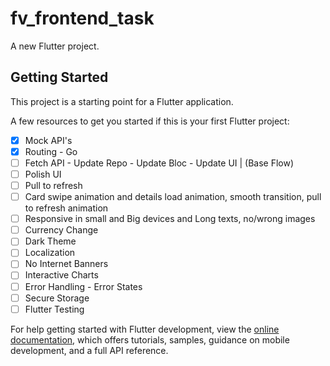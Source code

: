# fv_frontend_task

A new Flutter project.

## Getting Started

This project is a starting point for a Flutter application.

A few resources to get you started if this is your first Flutter project:

- [x] Mock API's
- [x] Routing - Go
- [ ] Fetch API - Update Repo - Update Bloc - Update UI | (Base Flow)
- [ ] Polish UI
- [ ] Pull to refresh
- [ ] Card swipe animation and details load animation, smooth transition, pull to refresh animation
- [ ] Responsive in small and Big devices and Long texts, no/wrong images
- [ ] Currency Change
- [ ] Dark Theme
- [ ] Localization
- [ ] No Internet Banners
- [ ] Interactive Charts
- [ ] Error Handling - Error States
- [ ] Secure Storage
- [ ] Flutter Testing

For help getting started with Flutter development, view the
[online documentation](https://docs.flutter.dev/), which offers tutorials,
samples, guidance on mobile development, and a full API reference.
